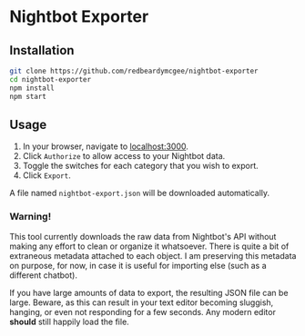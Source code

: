 # Nightbot Exporter

## Installation
``` bash
git clone https://github.com/redbeardymcgee/nightbot-exporter
cd nightbot-exporter
npm install
npm start
```

## Usage
1. In your browser, navigate to [localhost:3000](http://localhost:3000).
2. Click `Authorize` to allow access to your Nightbot data.
3. Toggle the switches for each category that you wish to export.
4. Click `Export`.

A file named `nightbot-export.json` will be downloaded automatically.

### Warning!
This tool currently downloads the raw data from Nightbot's API without making any effort to clean or organize it whatsoever. There is quite a bit of extraneous metadata attached to each object. I am preserving this metadata on purpose, for now, in case it is useful for importing else (such as a different chatbot).

If you have large amounts of data to export, the resulting JSON file can be large. Beware, as this can result in your text editor becoming sluggish, hanging, or even not responding for a few seconds. Any modern editor **should** still happily load the file.

